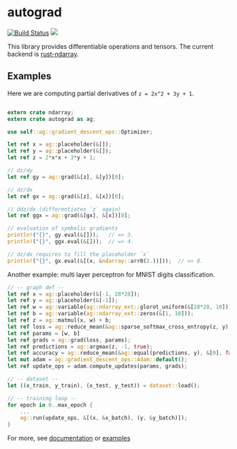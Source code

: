 # autograd

[![Build Status](https://travis-ci.org/raskr/rust-autograd.svg?branch=master)](https://travis-ci.org/raskr/rust-autograd)
[![](http://meritbadge.herokuapp.com/autograd)](https://crates.io/crates/autograd)

This library provides differentiable operations and tensors.
The current backend is [rust-ndarray](https://github.com/bluss/rust-ndarray).

## Examples
Here we are computing partial derivatives of `z = 2x^2 + 3y + 1`.

```rust

extern crate ndarray;
extern crate autograd as ag;

use self::ag::gradient_descent_ops::Optimizer;

let ref x = ag::placeholder(&[]);
let ref y = ag::placeholder(&[]);
let ref z = 2*x*x + 3*y + 1;

// dz/dy
let ref gy = ag::grad(&[z], &[y])[0];

// dz/dx
let ref gx = ag::grad(&[z], &[x])[0];

// ddz/dx (differentiates `z` again)
let ref ggx = ag::grad(&[gx], &[x])[0];

// evaluation of symbolic gradients
println!("{}", gy.eval(&[]));   // => 3.
println!("{}", ggx.eval(&[]));  // => 4.

// dz/dx requires to fill the placeholder `x`
println!("{}", gx.eval(&[(x, &ndarray::arr0(2.))]));  // => 8.
```

Another example: multi layer perceptron for MNIST digits classification.

```rust
// -- graph def --
let ref x = ag::placeholder(&[-1, 28*28]);
let ref y = ag::placeholder(&[-1]);
let ref w = ag::variable(ag::ndarray_ext::glorot_uniform(&[28*28, 10]));
let ref b = ag::variable(ag::ndarray_ext::zeros(&[1, 10]));
let ref z = ag::matmul(x, w) + b;
let ref loss = ag::reduce_mean(&ag::sparse_softmax_cross_entropy(z, y), &[0], false);
let ref params = [w, b]
let ref grads = ag::grad(loss, params);
let ref predictions = ag::argmax(z, -1, true);
let ref accuracy = ag::reduce_mean(&ag::equal(predictions, y), &[0], false);
let mut adam = ag::gradient_descent_ops::Adam::default();
let ref update_ops = adam.compute_updates(params, grads);

// -- dataset --
let ((x_train, y_train), (x_test, y_test)) = dataset::load();

// -- training loop --
for epoch in 0..max_epoch {
    ...
    ag::run(update_ops, &[(x, &x_batch), (y, &y_batch)]);
}

```
For more, see [documentation](https://docs.rs/autograd/) or
[examples](https://github.com/raskr/rust-autograd/tree/master/examples)

